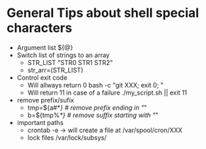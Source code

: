 # General Tips about shell special characters
*  Argument list ${@}
*  Switch list of strings to an array
    * STR_LIST "STR0 STR1 STR2"
    * str_arr=(STR_LIST)
*  Control exit code
    * Will allways return 0
      bash -c "git XXX; exit 0; "
    * Will return 11 in case of a failure 
      ./my_script.sh || exit 11
* remove prefix/sufix  
   * tmp=${a#*_}   # remove prefix ending in "_"
   * b=${tmp%_*}   # remove suffix starting with "_"
* important paths
   * crontab -e -> will create a file at /var/spool/cron/XXX
   * lock files /var/lock/subsys/
